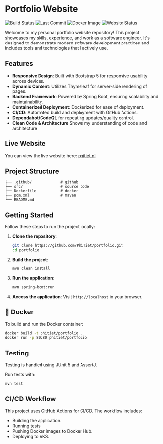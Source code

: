# Portfolio Website

![Build Status](https://img.shields.io/github/actions/workflow/status/PhiTiet/portfolio/build_and_publish.yaml?branch=main)
![Last Commit](https://img.shields.io/github/last-commit/PhiTiet/portfolio)
![Docker Image](https://img.shields.io/docker/image-size/phitiet/portfolio/latest)
![Website Status](https://img.shields.io/website?url=https%3A%2F%2Fphitiet.nl)

Welcome to my personal portfolio website repository! This project showcases my skills, experience, and work as a software engineer. It's designed to demonstrate modern software development practices and includes tools and technologies that I actively use.

## Features

- **Responsive Design**: Built with Bootstrap 5 for responsive usability across devices.
- **Dynamic Content**: Utilizes Thymeleaf for server-side rendering of pages.
- **Backend Framework**: Powered by Spring Boot, ensuring scalability and maintainability.
- **Containerized Deployment**: Dockerized for ease of deployment.
- **CI/CD**: Automated build and deployment with GitHub Actions.
- **Dependabot/CodeQL** for repeating updates/quality control.
- **Clean Code & Architecture** Shows my understanding of code and architecture

## Live Website

You can view the live website here: [phitiet.nl](https://phitiet.nl)

## Project Structure

```
├── .github/             # github
├── src/                 # source code
├── Dockerfile           # docker 
├── pom.xml              # maven
└── README.md            
```

## Getting Started

Follow these steps to run the project locally:

1. **Clone the repository**:
   ```bash
   git clone https://github.com/PhiTiet/portfolio.git
   cd portfolio
   ```

2. **Build the project**:
   ```bash
   mvn clean install
   ```

3. **Run the application**:
   ```bash
   mvn spring-boot:run
   ```

4. **Access the application**:
   Visit `http://localhost` in your browser.

## 🐳 Docker

To build and run the Docker container:

```bash
docker build -t phitiet/portfolio .
docker run -p 80:80 phitiet/portfolio
```

## Testing

Testing is handled using JUnit 5 and AssertJ.

Run tests with:
```bash
mvn test
```

## CI/CD Workflow

This project uses GitHub Actions for CI/CD. The workflow includes:
- Building the application.
- Running tests.
- Pushing Docker images to Docker Hub.
- Deploying to AKS.

